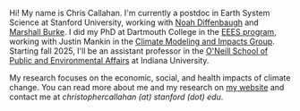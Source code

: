 Hi! My name is Chris Callahan. I'm currently a postdoc in Earth System Science at Stanford University, working with [Noah Diffenbaugh](https://climatelab.stanford.edu/) and [Marshall Burke](https://www.stanfordecholab.com/). I did my PhD at Dartmouth College in the [EEES program](https://sites.dartmouth.edu/EEES/), working with Justin Mankin in the [Climate Modeling and Impacts Group](https://jsmankin.github.io). Starting fall 2025, I'll be an assistant professor in the [O'Neill School of Public and Environmental Affairs](https://oneill.indiana.edu/index.html) at Indiana University.

My research focuses on the economic, social, and health impacts of climate change. You can read more about me and my research on [my website](https://christophercallahan.me) and contact me at _christophercallahan (at) stanford (dot) edu_.
